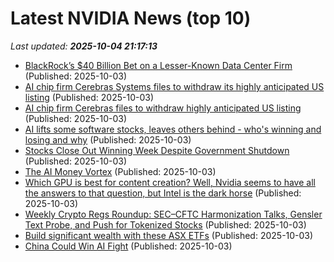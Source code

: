 # Latest NVIDIA News (top 10)
_Last updated: **2025-10-04 21:17:13**_

- [BlackRock’s $40 Billion Bet on a Lesser-Known Data Center Firm](https://financialpost.com/pmn/business-pmn/blackrocks-40-billion-bet-on-a-lesser-known-data-center-firm) (Published: 2025-10-03)
- [AI chip firm Cerebras Systems files to withdraw its highly anticipated US listing](https://www.channelnewsasia.com/business/ai-chip-firm-cerebras-systems-files-withdraw-its-highly-anticipated-us-listing-5384471) (Published: 2025-10-03)
- [AI chip firm Cerebras files to withdraw highly anticipated US listing](https://www.channelnewsasia.com/business/ai-chip-firm-cerebras-files-withdraw-highly-anticipated-us-listing-5384471) (Published: 2025-10-03)
- [AI lifts some software stocks, leaves others behind - who's winning and losing and why](https://www.zdnet.com/article/ai-lifts-some-software-stocks-leaves-others-behind-whos-winning-and-losing-and-why/) (Published: 2025-10-03)
- [Stocks Close Out Winning Week Despite Government Shutdown](https://www.newser.com/story/376319/stocks-close-out-winning-week-despite-government-shutdown.html) (Published: 2025-10-03)
- [The AI Money Vortex](https://www.theatlantic.com/newsletters/archive/2025/10/open-ai-money-vortex/684455/) (Published: 2025-10-03)
- [Which GPU is best for content creation? Well, Nvidia seems to have all the answers to that question, but Intel is the dark horse](https://www.techradar.com/pro/which-gpu-is-best-for-content-creation-well-nvidia-seems-to-have-all-the-answers-to-that-question-but-intel-is-the-dark-horse) (Published: 2025-10-03)
- [Weekly Crypto Regs Roundup: SEC–CFTC Harmonization Talks, Gensler Text Probe, and Push for Tokenized Stocks](https://cryptonews.com/news/crypto-regulation-roundup-sec-cftc-harmonization-talks-gensler-text-probe-and-push-for-tokenized-stocks/) (Published: 2025-10-03)
- [Build significant wealth with these ASX ETFs](https://www.fool.com.au/2025/10/04/build-significant-wealth-with-these-asx-etfs/) (Published: 2025-10-03)
- [China Could Win AI Fight](https://dailycaller.com/2025/10/03/china-could-win-artificial-intelligence-fight-deepseek/) (Published: 2025-10-03)
